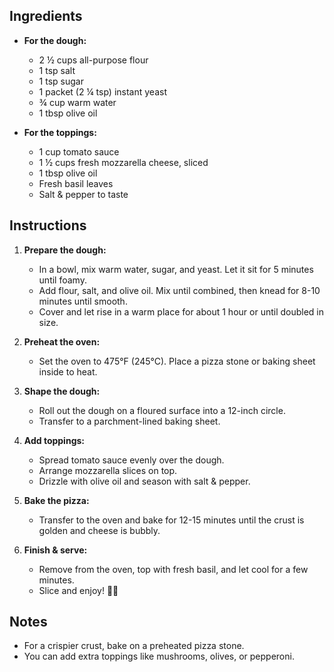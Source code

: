 ## Ingredients
- **For the dough:**
  - 2 ½ cups all-purpose flour
  - 1 tsp salt
  - 1 tsp sugar
  - 1 packet (2 ¼ tsp) instant yeast
  - ¾ cup warm water
  - 1 tbsp olive oil

- **For the toppings:**
  - 1 cup tomato sauce
  - 1 ½ cups fresh mozzarella cheese, sliced
  - 1 tbsp olive oil
  - Fresh basil leaves
  - Salt & pepper to taste

## Instructions
1. **Prepare the dough:**
   - In a bowl, mix warm water, sugar, and yeast. Let it sit for 5 minutes until foamy.
   - Add flour, salt, and olive oil. Mix until combined, then knead for 8-10 minutes until smooth.
   - Cover and let rise in a warm place for about 1 hour or until doubled in size.

2. **Preheat the oven:**
   - Set the oven to 475°F (245°C). Place a pizza stone or baking sheet inside to heat.

3. **Shape the dough:**
   - Roll out the dough on a floured surface into a 12-inch circle.
   - Transfer to a parchment-lined baking sheet.

4. **Add toppings:**
   - Spread tomato sauce evenly over the dough.
   - Arrange mozzarella slices on top.
   - Drizzle with olive oil and season with salt & pepper.

5. **Bake the pizza:**
   - Transfer to the oven and bake for 12-15 minutes until the crust is golden and cheese is bubbly.

6. **Finish & serve:**
   - Remove from the oven, top with fresh basil, and let cool for a few minutes.
   - Slice and enjoy! 🍕😋

## Notes
- For a crispier crust, bake on a preheated pizza stone.
- You can add extra toppings like mushrooms, olives, or pepperoni.
